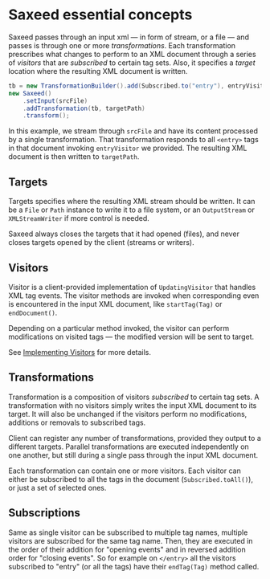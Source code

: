 # Saxeed essential concepts

Saxeed passes through an input xml — in form of stream, or a file — and passes is through one or more *transformations*.
Each transformation prescribes what changes to perform to an XML document through a series of *visitors* that are *subscribed* to certain tag sets.
Also, it specifies a *target* location where the resulting XML document is written. 

```java
tb = new TransformationBuilder().add(Subscribed.to("entry"), entryVisitor);
new Saxeed()
    .setInput(srcFile)
    .addTransformation(tb, targetPath)
    .transform();
```

In this example, we stream through `srcFile` and have its content processed by a single transformation.
That transformation responds to all `<entry>` tags in that document invoking `entryVisitor` we provided.
The resulting XML document is then written to `targetPath`.

## Targets

Targets specifies where the resulting XML stream should be written.
It can be a `File` or `Path` instance to write it to a file system, or an `OutputStream` or `XMLStreamWriter` if more control is needed.

Saxeed always closes the targets that it had opened (files), and never closes targets opened by the client (streams or writers).

## Visitors

Visitor is a client-provided implementation of `UpdatingVisitor` that handles XML tag events.
The visitor methods are invoked when corresponding even is encountered in the input XML document, like `startTag(Tag)` or `endDocument()`.

Depending on a particular method invoked, the visitor can perform modifications on visited tags — the modified version will be sent to target.

See [Implementing Visitors](./VISITORS.md) for more details.

## Transformations

Transformation is a composition of visitors *subscribed* to certain tag sets.
A transformation with no visitors simply writes the input XML document to its target.
It will also be unchanged if the visitors perform no modifications, additions or removals to subscribed tags. 

Client can register any number of transformations, provided they output to a different targets.
Parallel transformations are executed independently on one another, but still during a single pass through the input XML document.

Each transformation can contain one or more visitors.
Each visitor can either be subscribed to all the tags in the document (`Subscribed.toAll()`), or just a set of selected ones.

## Subscriptions

Same as single visitor can be subscribed to multiple tag names, multiple visitors are subscribed for the same tag name.
Then, they are executed in the order of their addition for "opening events" and in reversed addition order for "closing events".
So for example on `</entry>` all the visitors subscribed to "entry" (or all the tags) have their `endTag(Tag)` method called.
